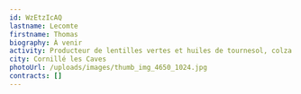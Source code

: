 ```yaml
---
id: WzEtzIcAQ
lastname: Lecomte
firstname: Thomas
biography: À﻿ venir
activity: Producteur de lentilles vertes et huiles de tournesol, colza et cameline
city: Cornillé les Caves
photoUrl: /uploads/images/thumb_img_4650_1024.jpg
contracts: []
---
```

